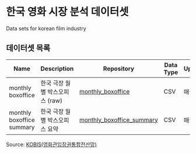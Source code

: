 # 한국 영화 시장 분석 데이터셋
Data sets for korean film industry

## 데이터셋 목록
| Name | Description | Repository | Data Type | Update | From | To |
|------|-------------|------------|-----------|--------|------|----|
| monthly boxoffice | 한국 극장 월별 박스오피스 (raw) | [monthly_boxoffice](https://github.com/The-Third-Stone/korean-boxoffice/tree/main/monthly_boxoffice) | CSV | 매월 | 2004.01 | 2020.11 |
| monthly boxoffice summary | 한국 극장 월별 박스오피스 요약 | [monthly_boxoffice_summary](https://github.com/The-Third-Stone/korean-boxoffice/tree/main/monthly_boxoffice_summary) | CSV | 매월 | 2004.01 | 2020. 11 |

Source: [KOBIS(영화관입장권통합전산망)](https://kobis.or.kr/)
